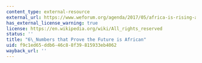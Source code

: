 ```yaml
---
content_type: external-resource
external_url: https://www.weforum.org/agenda/2017/05/africa-is-rising-and-here-are-the-numbers-to-prove-it/
has_external_license_warning: true
license: https://en.wikipedia.org/wiki/All_rights_reserved
status: ''
title: "6\_Numbers that Prove the Future is African"
uid: f9c1ed65-ddb6-46c8-8f39-815933eb4062
wayback_url: ''
---
```

